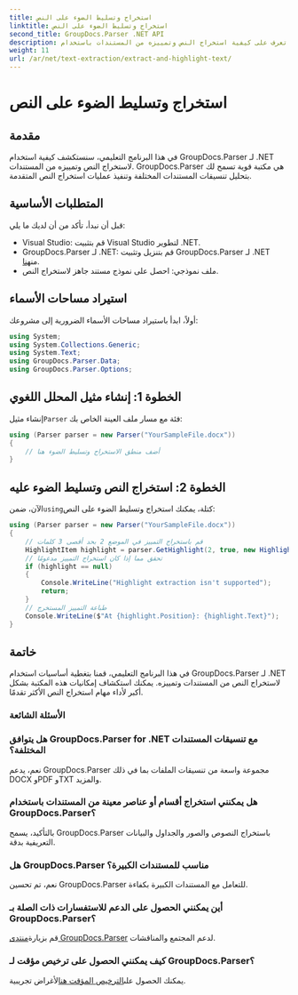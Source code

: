 ```yaml
---
title: استخراج وتسليط الضوء على النص
linktitle: استخراج وتسليط الضوء على النص
second_title: GroupDocs.Parser .NET API
description: تعرف على كيفية استخراج النص وتمييزه من المستندات باستخدام GroupDocs.Parser لـ .NET. خطوات سهلة لاستخراج النص بكفاءة في مشاريع .NET الخاصة بك.
weight: 11
url: /ar/net/text-extraction/extract-and-highlight-text/
---
```


# استخراج وتسليط الضوء على النص

## مقدمة
في هذا البرنامج التعليمي، سنستكشف كيفية استخدام GroupDocs.Parser لـ .NET لاستخراج النص وتمييزه من المستندات. GroupDocs.Parser هي مكتبة قوية تسمح لك بتحليل تنسيقات المستندات المختلفة وتنفيذ عمليات استخراج النص المتقدمة.
## المتطلبات الأساسية
قبل أن نبدأ، تأكد من أن لديك ما يلي:
- Visual Studio: قم بتثبيت Visual Studio لتطوير .NET.
-  GroupDocs.Parser لـ .NET: قم بتنزيل وتثبيت GroupDocs.Parser لـ .NET من[هنا](https://releases.groupdocs.com/parser/net/).
- ملف نموذجي: احصل على نموذج مستند جاهز لاستخراج النص.

## استيراد مساحات الأسماء
أولاً، ابدأ باستيراد مساحات الأسماء الضرورية إلى مشروعك:
```csharp
using System;
using System.Collections.Generic;
using System.Text;
using GroupDocs.Parser.Data;
using GroupDocs.Parser.Options;
```
## الخطوة 1: إنشاء مثيل المحلل اللغوي
 إنشاء مثيل`Parser` فئة مع مسار ملف العينة الخاص بك:
```csharp
using (Parser parser = new Parser("YourSampleFile.docx"))
{
    // أضف منطق الاستخراج وتسليط الضوء هنا
}
```
## الخطوة 2: استخراج النص وتسليط الضوء عليه
 الآن، ضمن`using`كتلة، يمكنك استخراج وتسليط الضوء على النص:
```csharp
using (Parser parser = new Parser("YourSampleFile.docx"))
{
    // قم باستخراج التمييز في الموضع 2 بحد أقصى 3 كلمات
    HighlightItem highlight = parser.GetHighlight(2, true, new HighlightOptions(3));
    // تحقق مما إذا كان استخراج التمييز مدعومًا
    if (highlight == null)
    {
        Console.WriteLine("Highlight extraction isn't supported");
        return;
    }
    // طباعة التمييز المستخرج
    Console.WriteLine($"At {highlight.Position}: {highlight.Text}");
}
```

## خاتمة
في هذا البرنامج التعليمي، قمنا بتغطية أساسيات استخدام GroupDocs.Parser لـ .NET لاستخراج النص من المستندات وتمييزه. يمكنك استكشاف إمكانيات هذه المكتبة بشكل أكبر لأداء مهام استخراج النص الأكثر تقدمًا.

### الأسئلة الشائعة
### هل يتوافق GroupDocs.Parser for .NET مع تنسيقات المستندات المختلفة؟
نعم، يدعم GroupDocs.Parser مجموعة واسعة من تنسيقات الملفات بما في ذلك DOCX وPDF وTXT والمزيد.
### هل يمكنني استخراج أقسام أو عناصر معينة من المستندات باستخدام GroupDocs.Parser؟
بالتأكيد، يسمح GroupDocs.Parser باستخراج النصوص والصور والجداول والبيانات التعريفية بدقة.
### هل GroupDocs.Parser مناسب للمستندات الكبيرة؟
نعم، تم تحسين GroupDocs.Parser للتعامل مع المستندات الكبيرة بكفاءة.
### أين يمكنني الحصول على الدعم للاستفسارات ذات الصلة بـ GroupDocs.Parser؟
 قم بزيارة[منتدى GroupDocs.Parser](https://forum.groupdocs.com/c/parser/17) لدعم المجتمع والمناقشات.
### كيف يمكنني الحصول على ترخيص مؤقت لـ GroupDocs.Parser؟
 يمكنك الحصول على[الترخيص المؤقت هنا](https://purchase.groupdocs.com/temporary-license/)لأغراض تجريبية.